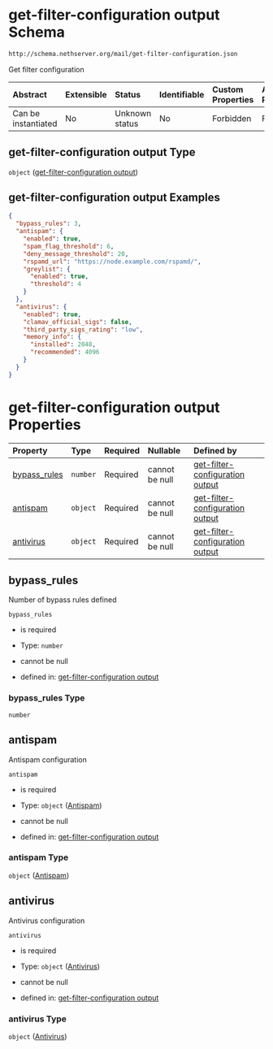 # get-filter-configuration output Schema

```txt
http://schema.nethserver.org/mail/get-filter-configuration.json
```

Get filter configuration

| Abstract            | Extensible | Status         | Identifiable | Custom Properties | Additional Properties | Access Restrictions | Defined In                                                                                 |
| :------------------ | :--------- | :------------- | :----------- | :---------------- | :-------------------- | :------------------ | :----------------------------------------------------------------------------------------- |
| Can be instantiated | No         | Unknown status | No           | Forbidden         | Forbidden             | none                | [get-filter-configuration.json](mail/get-filter-configuration.json "open original schema") |

## get-filter-configuration output Type

`object` ([get-filter-configuration output](get-filter-configuration.md))

## get-filter-configuration output Examples

```json
{
  "bypass_rules": 3,
  "antispam": {
    "enabled": true,
    "spam_flag_threshold": 6,
    "deny_message_threshold": 20,
    "rspamd_url": "https://node.example.com/rspamd/",
    "greylist": {
      "enabled": true,
      "threshold": 4
    }
  },
  "antivirus": {
    "enabled": true,
    "clamav_official_sigs": false,
    "third_party_sigs_rating": "low",
    "memory_info": {
      "installed": 2048,
      "recommended": 4096
    }
  }
}
```

# get-filter-configuration output Properties

| Property                       | Type     | Required | Nullable       | Defined by                                                                                                                                                                        |
| :----------------------------- | :------- | :------- | :------------- | :-------------------------------------------------------------------------------------------------------------------------------------------------------------------------------- |
| [bypass\_rules](#bypass_rules) | `number` | Required | cannot be null | [get-filter-configuration output](get-filter-configuration-properties-bypass_rules.md "http://schema.nethserver.org/mail/get-filter-configuration.json#/properties/bypass_rules") |
| [antispam](#antispam)          | `object` | Required | cannot be null | [get-filter-configuration output](mail-defs-antispam.md "http://schema.nethserver.org/mail/get-filter-configuration.json#/properties/antispam")                                   |
| [antivirus](#antivirus)        | `object` | Required | cannot be null | [get-filter-configuration output](mail-defs-antivirus.md "http://schema.nethserver.org/mail/get-filter-configuration.json#/properties/antivirus")                                 |

## bypass\_rules

Number of bypass rules defined

`bypass_rules`

* is required

* Type: `number`

* cannot be null

* defined in: [get-filter-configuration output](get-filter-configuration-properties-bypass_rules.md "http://schema.nethserver.org/mail/get-filter-configuration.json#/properties/bypass_rules")

### bypass\_rules Type

`number`

## antispam

Antispam configuration

`antispam`

* is required

* Type: `object` ([Antispam](mail-defs-antispam.md))

* cannot be null

* defined in: [get-filter-configuration output](mail-defs-antispam.md "http://schema.nethserver.org/mail/get-filter-configuration.json#/properties/antispam")

### antispam Type

`object` ([Antispam](mail-defs-antispam.md))

## antivirus

Antivirus configuration

`antivirus`

* is required

* Type: `object` ([Antivirus](mail-defs-antivirus.md))

* cannot be null

* defined in: [get-filter-configuration output](mail-defs-antivirus.md "http://schema.nethserver.org/mail/get-filter-configuration.json#/properties/antivirus")

### antivirus Type

`object` ([Antivirus](mail-defs-antivirus.md))

